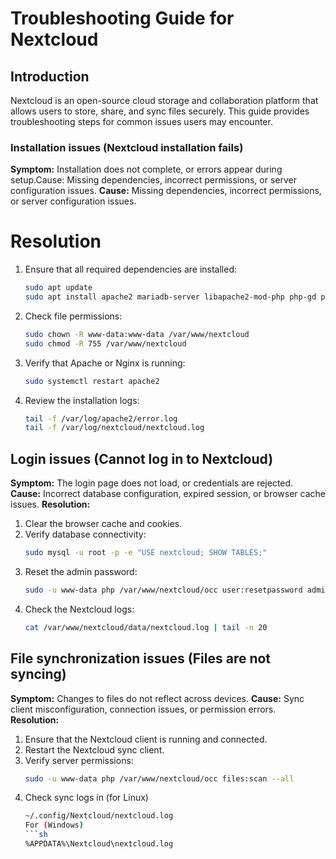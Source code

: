 # Troubleshooting Guide for Nextcloud
## Introduction

Nextcloud is an open-source cloud storage and collaboration platform that allows users to store, share, and sync files securely. This guide provides troubleshooting steps for common issues users may encounter.

### Installation issues (Nextcloud installation fails)

**Symptom:** Installation does not complete, or errors appear during setup.Cause: Missing dependencies, incorrect permissions, or server configuration issues.
**Cause:** Missing dependencies, incorrect permissions, or server configuration issues.

# Resolution

1. Ensure that all required dependencies are installed:
   ```sh
   sudo apt update
   sudo apt install apache2 mariadb-server libapache2-mod-php php-gd php-mysql php-curl php-xml php-zip

2. Check file permissions:
   ```sh
   sudo chown -R www-data:www-data /var/www/nextcloud
   sudo chmod -R 755 /var/www/nextcloud

3. Verify that Apache or Nginx is running:
   ```sh
   sudo systemctl restart apache2

4. Review the installation logs:

   ```sh
   tail -f /var/log/apache2/error.log
   tail -f /var/log/nextcloud/nextcloud.log

## Login issues (Cannot log in to Nextcloud)

**Symptom:** The login page does not load, or credentials are rejected.
**Cause:** Incorrect database configuration, expired session, or browser cache issues.
**Resolution:** 
1. Clear the browser cache and cookies.
2. Verify database connectivity:
   ```sh
   sudo mysql -u root -p -e "USE nextcloud; SHOW TABLES;"
3. Reset the admin password:
   ```sh
   sudo -u www-data php /var/www/nextcloud/occ user:resetpassword admin
4. Check the Nextcloud logs:
   ```sh
   cat /var/www/nextcloud/data/nextcloud.log | tail -n 20
## File synchronization issues (Files are not syncing)

**Symptom:** Changes to files do not reflect across devices.
**Cause:** Sync client misconfiguration, connection issues, or permission errors.
**Resolution:**
1. Ensure that the Nextcloud client is running and connected.
2. Restart the Nextcloud sync client.
3. Verify server permissions:
   ```sh
   sudo -u www-data php /var/www/nextcloud/occ files:scan --all
4. Check sync logs in (for Linux)
   ```sh
   ~/.config/Nextcloud/nextcloud.log
   For (Windows)
   ```sh
   %APPDATA%\Nextcloud\nextcloud.log

